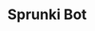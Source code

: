 ---
slug: sprunki-bot
title: Sprunki Bot
description: "Sprunki Bot is an exciting online game. Play for free directly in your browser!"
icon: /images/popular_mods/Sprunki Bot.png
url: https://wowtbc.net/sprunkin/sprunkibot/index.html
previewImage: /images/popular_mods/Sprunki Bot.png
type: popular mods

# SEO配置
seo:
  title: "Sprunki Bot - Play Free Online Game | Fun Browser Games"
  description: "Sprunki Bot - Play this fun online game for free in your browser. No download required!"
  ogImage: "/images/popular_mods/Sprunki Bot.png"
  keywords: "sprunki-bot, online game, browser game, free game, popular mods game, play online"

videoUrls:
  - https://www.youtube.com/embed/example1
  - https://www.youtube.com/embed/example2

whyPlay:
  title: "Why Play Sprunki Bot?"
  items:
    - "Immersive Gameplay: Sprunki Bot offers an engaging and immersive gaming experience that will keep you entertained for hours"
    - "Challenging Levels: Test your skills with increasingly difficult challenges and obstacles"
    - "Beautiful Graphics: Enjoy stunning visuals and smooth animations that bring the game world to life"
    - "Regular Updates: New content and features are added regularly to keep the game fresh and exciting"
    - "Free to Play: Experience all the fun without spending a penny"
    - "Community Features: Connect with other players, share strategies, and compete for high scores"
    - "Cross-Platform: Play on any device with a web browser, no downloads required"

features:
  title: "Key Features of Sprunki Bot"
  image: "/images/popular_mods/Sprunki Bot.png"
  items:
    - "Intuitive Controls: Easy to learn controls make Sprunki Bot accessible for players of all skill levels"
    - "Multiple Game Modes: Enjoy various gameplay options that provide different challenges and experiences"
    - "Character Customization: Personalize your gaming experience with unique characters and items"
    - "Achievement System: Complete special tasks to earn rewards and recognition"
    - "Leaderboards: Compete with players worldwide and see who can achieve the highest scores"

characteristics:
  title: "Game Characteristics"
  image: "/images/popular_mods/Sprunki Bot.png"
  items:
    - "Genre: Popular mods game with elements of strategy and skill"
    - "Difficulty: Suitable for both casual gamers and those seeking a challenge"
    - "Play Time: Quick sessions or extended gameplay, depending on your preference"
    - "Art Style: Vibrant and engaging visuals that enhance the gaming experience"
    - "Sound Design: Immersive audio that complements the gameplay perfectly"

info: "Sprunki Bot is an exciting online game that offers players a unique and engaging gaming experience. With its intuitive controls, stunning visuals, and challenging gameplay, Sprunki Bot provides hours of entertainment for players of all ages and skill levels. Whether you're looking for a quick gaming session during a break or an extended play session, Sprunki Bot delivers an immersive experience that will keep you coming back for more. The game features multiple levels of increasing difficulty, ensuring that players are constantly challenged as they progress. With regular updates adding new content and features, Sprunki Bot remains fresh and exciting, providing endless entertainment options for its growing community of players."

howToPlayIntro: "Welcome to Sprunki Bot! This guide will walk you through the basics and help you master the game. Whether you're a beginner or looking to improve your skills, these tips and instructions will enhance your gaming experience."

howToPlaySteps:
  - title: "Getting Started"
    description: "Begin your Sprunki Bot adventure by familiarizing yourself with the controls. Use your keyboard or mouse to navigate through the game interface. The tutorial will guide you through the basic mechanics and help you understand the objectives."
  - title: "Understanding the Objectives"
    description: "In Sprunki Bot, your main goal is to progress through levels by completing specific objectives. Each level presents unique challenges that require different strategies and approaches."
  - title: "Mastering the Controls"
    description: "Practice using the controls to improve your precision and reaction time. Sprunki Bot requires quick reflexes and strategic thinking to overcome obstacles and defeat opponents."
  - title: "Utilizing Power-ups"
    description: "Collect power-ups throughout the game to enhance your abilities and overcome difficult challenges. Each power-up offers unique advantages that can be crucial for success."
  - title: "Developing Strategies"
    description: "As you progress in Sprunki Bot, develop effective strategies for different scenarios. Analyze patterns, anticipate challenges, and adapt your approach to maximize your performance."

faq:
  title: "Frequently Asked Questions about Sprunki Bot"
  items:
    - question: "Is Sprunki Bot free to play?"
      answer: "Yes, Sprunki Bot is completely free to play directly in your web browser. No downloads or purchases are required to enjoy the full game experience."
    - question: "Can I play Sprunki Bot on mobile devices?"
      answer: "Yes, Sprunki Bot is optimized for both desktop and mobile play. You can enjoy the game on any device with a web browser and internet connection."
    - question: "Are there any in-game purchases?"
      answer: "While Sprunki Bot is free to play, there may be optional in-game purchases available for cosmetic items or additional features that don't affect core gameplay."
    - question: "How often is Sprunki Bot updated?"
      answer: "The developers regularly update Sprunki Bot with new content, features, and improvements based on player feedback and game performance."
    - question: "Can I play Sprunki Bot offline?"
      answer: "Currently, Sprunki Bot requires an internet connection to play as it's a browser-based online game."
    - question: "Is Sprunki Bot suitable for children?"
      answer: "Yes, Sprunki Bot is designed to be family-friendly and suitable for players of all ages."
    - question: "How do I report bugs or issues?"
      answer: "If you encounter any problems while playing Sprunki Bot, you can report them through the game's support page or contact the developers directly through their website."
    - question: "Still Have Questions?"
      answer: "If you have additional questions about Sprunki Bot that aren't covered in this FAQ, please visit our support center or contact our customer service team for assistance."
---
